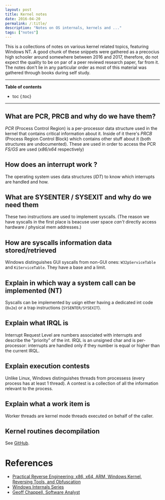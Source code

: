 ```yaml
---
layout: post
title: Kernel notes
date: 2016-04-20
permalink: /:title/
description: "Notes on OS internals, kernels and ..."
tags: ["notes"]
---
```


This is a collections of notes on various kernel related topics, featuring
Windows NT. A good chunk of these snippets were gathered as a precocius high
schooler around somewhere between 2016 and 2017, therefore, do not expect the
quality to be on par of a peer reviewd research paper, far from it. The notes
don't lie in any particular order as most of this material was gathered through
books during self study.

---
**Table of contents**
* toc
{:toc}
---

## What are PCR, PRCB and why do we have them?

_PCR_ (Process Control Region) is a per-processor data structure used in the
kernel that contains critical information about it. Inside of it
there's _PRCB_ (Process Region Control Block) which contains other stuff
about it (both structures are undocumented). These are used in order to access the PCR _FS/GS_ are used
(_x86/x64_ respectively)


## How does an interrupt work ?

The operating system uses data structures (_IDT_) to know which interrupts 
are handled and how.


## What are SYSENTER / SYSEXIT and why do we need them

These two instructions are used to implement syscalls. (The reason we have
syscalls in the first place is beacuse user space *can't* directly access
hardware / physical mem addresses.)


## How are syscalls information data stored/retrieved

Windows distinguishes GUI syscalls from non-GUI ones: `W32pServiceTable` and
`KiServiceTable`. They have a base and a limit.

	
## Explain in which way a system call can be implemented (NT)

Syscalls can be implemented by usign either having a dedicated int code
(`0x2e`) or a trap instructions (`SYSENTER/SYSEXIT`).

## Explain what IRQL is

Interrupt Request Level are numbers associated with interrupts and describe
the "priority" of the int. IRQL is an unsigned char and is per-processor:
interrupts are handled only if they number is equal or higher than the
current IRQL. 

<!-- doubt 1: How does the CPU know when to increase/decrease IRQL ? Does it
have a queue or something ?


## What are MDLs,why do we need them and what is their relationship w/ the MMU ?

-->

## Explain execution contests

Unlike Linux, Windows distinguishes threads from processess (every process
has at least 1 thread). A contest is a collection of all the information
relevant to the process.


## Explain what a work item is 

Worker threads are kernel mode threads executed on behalf of the
caller. 

## Kernel routines decompilation

See [GitHub](https://github.com/shxdow/low-level-exercises/tree/master/practical-reverse-engineering).

# References

- [Practical Reverse Engineering: x86, x64, ARM, Windows Kernel, Reversing Tools, and Obfuscation](https://www.goodreads.com/en/book/show/18227589)
- [Windows Internals Series](https://learn.microsoft.com/en-us/sysinternals/resources/windows-internals)
- [Geoff Chappell, Software Analyst](https://geoffchappell.com)
